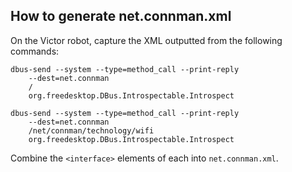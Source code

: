 How to generate net.connman.xml
-------------------------------

On the Victor robot, capture the XML outputted from the following
commands:

```
dbus-send --system --type=method_call --print-reply
    --dest=net.connman
    /
    org.freedesktop.DBus.Introspectable.Introspect

dbus-send --system --type=method_call --print-reply
    --dest=net.connman
    /net/connman/technology/wifi
    org.freedesktop.DBus.Introspectable.Introspect
```

Combine the `<interface>` elements of each into `net.connman.xml`.
